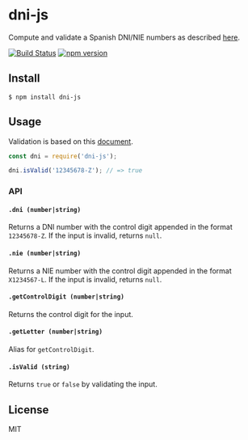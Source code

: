 # dni-js
Compute and validate a Spanish DNI/NIE numbers as described [here](http://www.interior.gob.es/web/servicios-al-ciudadano/dni/calculo-del-digito-de-control-del-nif-nie).

[![Build Status](https://travis-ci.org/albertfdp/dni-js.svg?branch=master)](https://travis-ci.org/albertfdp/dni-js)
[![npm version](https://badge.fury.io/js/dni-js.svg)](https://badge.fury.io/js/dni-js)

## Install

```
$ npm install dni-js
```

## Usage

Validation is based on this [document](http://www.interior.gob.es/web/servicios-al-ciudadano/dni/calculo-del-digito-de-control-del-nif-nie).

```js
const dni = require('dni-js');

dni.isValid('12345678-Z'); // => true
```

### API

#### `.dni (number|string)`

Returns a DNI number with the control digit appended in the format `12345678-Z`. If the input is invalid,
returns `null`.

#### `.nie (number|string)`

Returns a NIE number with the control digit appended in the format `X1234567-L`. If the input is invalid,
returns `null`.

#### `.getControlDigit (number|string)`

Returns the control digit for the input.

#### `.getLetter (number|string)`

Alias for `getControlDigit`.

#### `.isValid (string)`

Returns `true` or `false` by validating the input.

## License

MIT